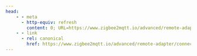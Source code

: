 ```yaml
---
head:
    - - meta
      - http-equiv: refresh
        content: 0; URL=https://www.zigbee2mqtt.io/advanced/remote-adapter/connect_to_a_remote_adapter.html
    - - link
      - rel: canonical
        href: https://www.zigbee2mqtt.io/advanced/remote-adapter/connect_to_a_remote_adapter.html
---
```

